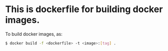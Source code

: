 # This is dockerfile for building docker images.

To build docker images, as:

```bash
$ docker build -f <dockerfile> -t <image>:[tag] .
```
